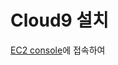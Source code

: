 # Cloud9 설치

[EC2 console](https://ap-northeast-2.console.aws.amazon.com/ec2/home?region=ap-northeast-2#LaunchInstances:)에 접속하여 
